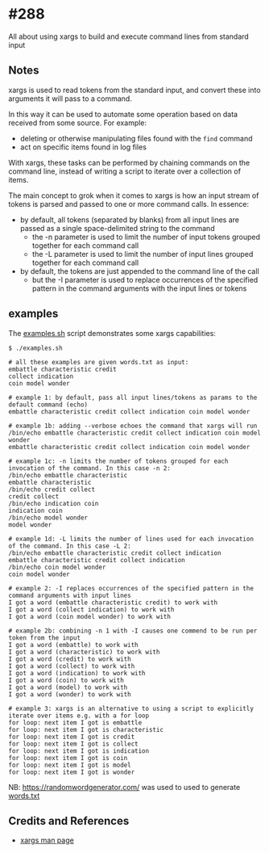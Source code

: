# #288

All about using xargs to build and execute command lines from standard input

## Notes

xargs is used to read tokens from the standard input, and convert these into arguments
it will pass to a command.

In this way it can be used to automate some operation based on data received from some source.
For example:

* deleting or otherwise manipulating files found with the `find` command
* act on specific items found in log files

With xargs, these tasks can be performed by chaining commands on the command line,
instead of writing a script to iterate over a collection of items.

The main concept to grok when it comes to xargs is how an input stream of tokens is parsed and passed to one or more command calls.
In essence:

* by default, all tokens (separated by blanks) from all input lines are passed as a single space-delimited string to the command
    * the -n parameter is used to limit the number of input tokens grouped together for each command call
    * the -L parameter is used to limit the number of input lines grouped together for each command call
* by default, the tokens are just appended to the command line of the call
    * but the -I parameter is used to replace occurrences of the specified pattern in the command arguments with the input lines or tokens

## examples

The [examples.sh](./examples.sh) script demonstrates some xargs capabilities:

    $ ./examples.sh

    # all these examples are given words.txt as input:
    embattle characteristic credit
    collect indication
    coin model wonder

    # example 1: by default, pass all input lines/tokens as params to the default command (echo)
    embattle characteristic credit collect indication coin model wonder

    # example 1b: adding --verbose echoes the command that xargs will run
    /bin/echo embattle characteristic credit collect indication coin model wonder
    embattle characteristic credit collect indication coin model wonder

    # example 1c: -n limits the number of tokens grouped for each invocation of the command. In this case -n 2:
    /bin/echo embattle characteristic
    embattle characteristic
    /bin/echo credit collect
    credit collect
    /bin/echo indication coin
    indication coin
    /bin/echo model wonder
    model wonder

    # example 1d: -L limits the number of lines used for each invocation of the command. In this case -L 2:
    /bin/echo embattle characteristic credit collect indication
    embattle characteristic credit collect indication
    /bin/echo coin model wonder
    coin model wonder

    # example 2: -I replaces occurrences of the specified pattern in the command arguments with input lines
    I got a word (embattle characteristic credit) to work with
    I got a word (collect indication) to work with
    I got a word (coin model wonder) to work with

    # example 2b: combining -n 1 with -I causes one commend to be run per token from the input
    I got a word (embattle) to work with
    I got a word (characteristic) to work with
    I got a word (credit) to work with
    I got a word (collect) to work with
    I got a word (indication) to work with
    I got a word (coin) to work with
    I got a word (model) to work with
    I got a word (wonder) to work with

    # example 3: xargs is an alternative to using a script to explicitly iterate over items e.g. with a for loop
    for loop: next item I got is embattle
    for loop: next item I got is characteristic
    for loop: next item I got is credit
    for loop: next item I got is collect
    for loop: next item I got is indication
    for loop: next item I got is coin
    for loop: next item I got is model
    for loop: next item I got is wonder

NB: <https://randomwordgenerator.com/> was used to used to generate [words.txt](words.txt)

## Credits and References

* [xargs man page](https://linux.die.net/man/1/xargs)
